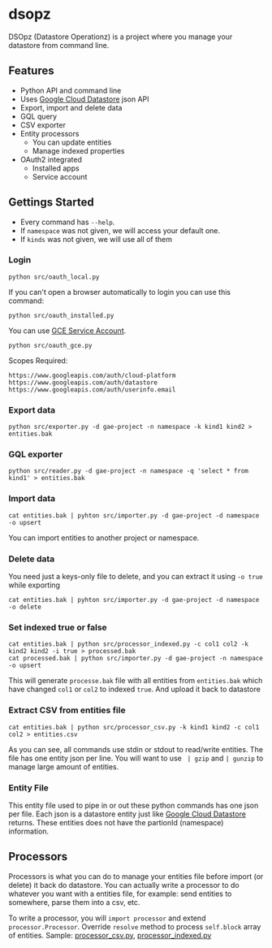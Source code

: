 # dsopz

DSOpz (Datastore Operationz) is a project where you manage your datastore from command line.

## Features

 * Python API and command line
 * Uses [Google Cloud Datastore](https://cloud.google.com/datastore/docs) json API
 * Export, import and delete data
 * GQL query
 * CSV exporter
 * Entity processors
   * You can update entities
   * Manage indexed properties
 * OAuth2 integrated
   * Installed apps
   * Service account

## Gettings Started

 * Every command has `--help`. 
 * If `namespace` was not given, we will access your default one.
 * If `kinds` was not given, we will use all of them

### Login

    python src/oauth_local.py
    
If you can't open a browser automatically to login you can use this command:

    python src/oauth_installed.py

You can use [GCE Service Account](https://cloud.google.com/compute/docs/authentication).

    python src/oauth_gce.py
    
Scopes Required:

    https://www.googleapis.com/auth/cloud-platform
    https://www.googleapis.com/auth/datastore
    https://www.googleapis.com/auth/userinfo.email

### Export data

    python src/exporter.py -d gae-project -n namespace -k kind1 kind2 > entities.bak

### GQL exporter

    python src/reader.py -d gae-project -n namespace -q 'select * from kind1' > entities.bak

### Import data

    cat entities.bak | pyhton src/importer.py -d gae-project -d namespace -o upsert

You can import entities to another project or namespace.

### Delete data

You need just a keys-only file to delete, and you can extract it using `-o true` while exporting

    cat entities.bak | pyhton src/importer.py -d gae-project -d namespace -o delete

### Set indexed true or false

    cat entities.bak | python src/processor_indexed.py -c col1 col2 -k kind2 kind2 -i true > processed.bak
    cat processed.bak | python src/importer.py -d gae-project -n namespace -o upsert

This will generate `processe.bak` file with all entities from `entities.bak` which have changed `col1` or `col2` to indexed `true`. And upload it back to datastore

### Extract CSV from entities file

    cat entities.bak | python src/processor_csv.py -k kind1 kind2 -c col1 col2 > entities.csv

As you can see, all commands use stdin or stdout to read/write entities. The file has one entity json per line. You will want to use ` | gzip` and `| gunzip` to manage large amount of entities.

### Entity File

This entity file used to pipe in or out these python commands has one json per file. Each json is a datastore entity just like [Google Cloud Datastore](https://cloud.google.com/datastore/docs) returns. These entities does not have the partionId (namespace) information.

## Processors

Processors is what you can do to manage your entities file before import (or delete) it back do datastore. You can actually write a processor to do whatever you want with a entities file, for example: send entities to somewhere, parse them into a csv, etc.

To write a processor, you will `import processor` and extend `processor.Processor`. Override `resolve` method to process `self.block` array of entities. Sample: [processor_csv.py](./src/processor_csv.py), [processor_indexed.py](./src/processor_indexed.py)  



